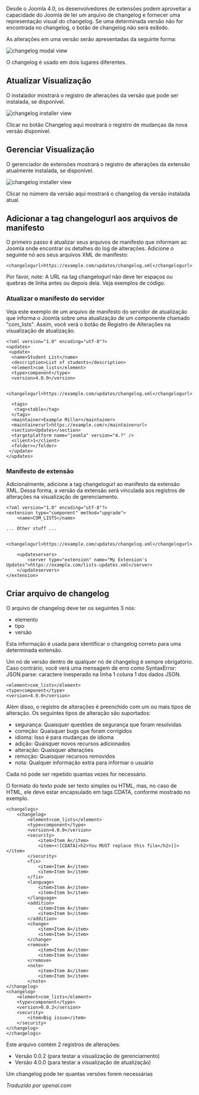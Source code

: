 <!-- Filename: Adding_changelog_to_your_manifest_file / Display title: Adicionando um Changelog -->

Desde o Joomla 4.0, os desenvolvedores de extensões podem aproveitar a capacidade do Joomla de ler um arquivo de changelog e fornecer uma representação visual do changelog. Se uma determinada versão não for encontrada no changelog, o botão de changelog não será exibido.

As alterações em uma versão serão apresentadas da seguinte forma:

![changelog modal view](../../../en/images/developer-information/adding-changelog-example-1.png)

O changelog é usado em dois lugares diferentes.

## Atualizar Visualização

O instalador mostrará o registro de alterações da versão que pode ser instalada, se disponível.

![changelog installer view](../../../en/images/developer-information/adding-changelog-update-view.png)

Clicar no botão Changelog aqui mostrará o registro de mudanças da nova versão disponível.

## Gerenciar Visualização

O gerenciador de extensões mostrará o registro de alterações da extensão atualmente instalada, se disponível.

![changelog installer view](../../../en/images/developer-information/adding-changelog-extension-view.png)

Clicar no número da versão aqui mostrará o changelog da versão instalada atual.

## Adicionar a tag changelogurl aos arquivos de manifesto

O primeiro passo é atualizar seus arquivos de manifesto que informam ao Joomla onde encontrar os detalhes do log de alterações. Adicione o seguinte nó aos seus arquivos XML de manifesto:

```
<changelogurl>https://example.com/updates/changelog.xml</changelogurl>
```

Por favor, note: A URL na tag changelogurl não deve ter espaços ou quebras de linha antes ou depois dela. Veja exemplos de código.

### Atualizar o manifesto do servidor

Veja este exemplo de um arquivo de manifesto do servidor de atualização que informa o Joomla sobre uma atualização de um componente chamado "com_lists". Assim, você verá o botão de Registro de Alterações na visualização de atualização.

```
<?xml version="1.0" encoding="utf-8"?>
<updates>
 <update>
  <name>Student List</name>
  <description>List of students</description>
  <element>com_lists</element>
  <type>component</type>
  <version>4.0.0</version>

  <changelogurl>https://example.com/updates/changelog.xml</changelogurl>

  <tags>
   <tag>stable</tag>
  </tags>
  <maintainer>Example Miller</maintainer>
  <maintainerurl>https://example.com/</maintainerurl>
  <section>Updates</section>
  <targetplatform name="joomla" version="4.?" />
  <client>1</client>
  <folder></folder>
 </update>
</updates>
```

### Manifesto de extensão

Adicionalmente, adicione a tag changelogurl ao manifesto da extensão XML. Dessa forma, a versão da extensão será vinculada aos registros de alterações na visualização de gerenciamento.

```
<?xml version="1.0" encoding="utf-8"?>
<extension type="component" method="upgrade">
    <name>COM_LISTS</name>

... Other stuff ...

    <changelogurl>https://example.com/updates/changelog.xml</changelogurl>

    <updateservers>
        <server type="extension" name="My Extension's Updates">https://example.com/lists-updates.xml</server>
    </updateservers>
</extension>
```

## Criar arquivo de changelog

O arquivo de changelog deve ter os seguintes 3 nós:

* elemento
* tipo
* versão

Esta informação é usada para identificar o changelog correto para uma determinada extensão.

Um nó de versão dentro de qualquer nó de changelog é sempre obrigatório. Caso contrário, você verá uma mensagem de erro como SyntaxError: JSON.parse: caractere inesperado na linha 1 coluna 1 dos dados JSON.

```
<element>com_lists</element>
<type>component</type>
<version>4.0.0</version>
```

Além disso, o registro de alterações é preenchido com um ou mais tipos de alteração. Os seguintes tipos de alteração são suportados:

* segurança: Quaisquer questões de segurança que foram resolvidas
* correção: Quaisquer bugs que foram corrigidos
* idioma: Isso é para mudanças de idioma
* adição: Quaisquer novos recursos adicionados
* alteração: Quaisquer alterações
* remoção: Quaisquer recursos removidos
* nota: Qualquer informação extra para informar o usuário

Cada nó pode ser repetido quantas vezes for necessário.

O formato do texto pode ser texto simples ou HTML, mas, no caso de HTML, ele deve estar encapsulado em tags CDATA, conforme mostrado no exemplo.

```
<changelogs>
    <changelog>
        <element>com_lists</element>
        <type>component</type>
        <version>4.0.0</version>
        <security>
            <item>Item A</item>
            <item><![CDATA[<h2>You MUST replace this file</h2>]]></item>
        </security>
        <fix>
            <item>Item A</item>
            <item>Item b</item>
        </fix>
        <language>
            <item>Item A</item>
            <item>Item b</item>
        </language>
        <addition>
            <item>Item A</item>
            <item>Item b</item>
        </addition>
        <change>
            <item>Item A</item>
            <item>Item b</item>
        </change>
        <remove>
            <item>Item A</item>
            <item>Item b</item>
        </remove>
        <note>
            <item>Item A</item>
            <item>Item b</item>
        </note>
</changelog>
<changelog>
    <element>com_lists</element>
    <type>component</type>
    <version>0.0.2</version>
    <security>
        <item>Big issue</item>
    </security>
</changelog>
</changelogs>
```

Este arquivo contém 2 registros de alterações:

* Versão 0.0.2 (para testar a visualização de gerenciamento)
* Versão 4.0.0 (para testar a visualização de atualização)

Um changelog pode ter quantas versões forem necessárias

*Traduzido por openai.com*

